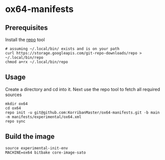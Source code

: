 # ox64-manifests

## Prerequisites

Install the [repo](https://gerrit.googlesource.com/git-repo) tool

````shell
# assuming ~/.local/bin/ exists and is on your path
curl https://storage.googleapis.com/git-repo-downloads/repo > ~/.local/bin/repo
chmod a+rx ~/.local/bin/repo
``````

## Usage

Create a directory and cd into it. Next use the repo tool to fetch all required sources

````shell
mkdir ox64
cd ox64
repo init -u git@github.com:KorribanMaster/ox64-manifests.git -b main -m manifests/experimental/ox64.xml
repo sync
``````
## Build the image

````shell
source experimental-init-env
MACHINE=ox64 bitbake core-image-sato
``````
